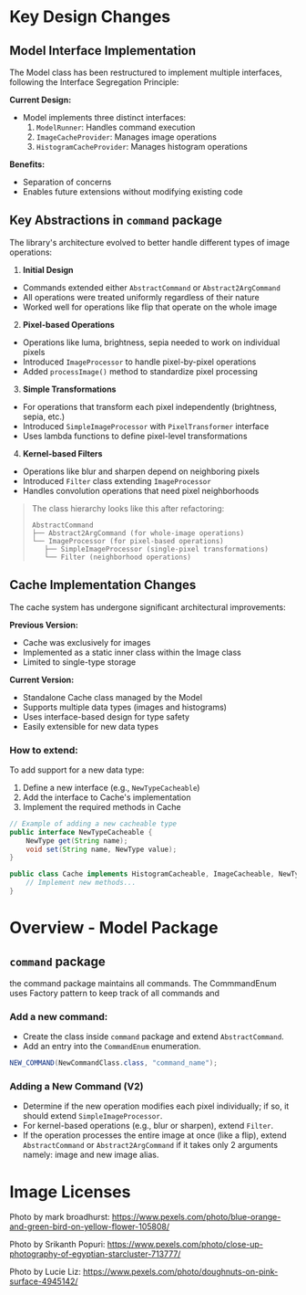 
# Key Design Changes

## Model Interface Implementation
The Model class has been restructured to implement multiple interfaces, following the Interface Segregation Principle:

**Current Design:**
- Model implements three distinct interfaces:
    1. `ModelRunner`: Handles command execution
    2. `ImageCacheProvider`: Manages image operations
    3. `HistogramCacheProvider`: Manages histogram operations

**Benefits:**
- Separation of concerns
- Enables future extensions without modifying existing code


## Key Abstractions in `command` package

The library's architecture evolved to better handle different types of image operations:

1. **Initial Design**
- Commands extended either `AbstractCommand` or `Abstract2ArgCommand`
- All operations were treated uniformly regardless of their nature
- Worked well for operations like flip that operate on the whole image

2. **Pixel-based Operations**
- Operations like luma, brightness, sepia needed to work on individual pixels
- Introduced `ImageProcessor` to handle pixel-by-pixel operations
- Added `processImage()` method to standardize pixel processing

3. **Simple Transformations**
- For operations that transform each pixel independently (brightness, sepia, etc.)
- Introduced `SimpleImageProcessor` with `PixelTransformer` interface
- Uses lambda functions to define pixel-level transformations

4. **Kernel-based Filters**
- Operations like blur and sharpen depend on neighboring pixels
- Introduced `Filter` class extending `ImageProcessor`
- Handles convolution operations that need pixel neighborhoods

> The class hierarchy looks like this after refactoring:
>```
>AbstractCommand
>├── Abstract2ArgCommand (for whole-image operations)
>└── ImageProcessor (for pixel-based operations)
>    ├── SimpleImageProcessor (single-pixel transformations)
>    └── Filter (neighborhood operations)
>```

## Cache Implementation Changes
The cache system has undergone significant architectural improvements:

**Previous Version:**
- Cache was exclusively for images
- Implemented as a static inner class within the Image class
- Limited to single-type storage

**Current Version:**
- Standalone Cache class managed by the Model
- Supports multiple data types (images and histograms)
- Uses interface-based design for type safety
- Easily extensible for new data types

### How to extend:
To add support for a new data type:
1. Define a new interface (e.g., `NewTypeCacheable`)
2. Add the interface to Cache's implementation
3. Implement the required methods in Cache

```java
// Example of adding a new cacheable type
public interface NewTypeCacheable {
    NewType get(String name);
    void set(String name, NewType value);
}

public class Cache implements HistogramCacheable, ImageCacheable, NewTypeCacheable {
    // Implement new methods...
}
```
# Overview - Model Package

## `command` package
the command package maintains all commands. The CommmandEnum uses Factory pattern to keep track of all commands and
### Add a new command:
- Create the class inside `command` package and extend `AbstractCommand`. 
- Add an entry into the `CommandEnum` enumeration.

```java
NEW_COMMAND(NewCommandClass.class, "command_name");
```

### Adding a New Command (V2)
- Determine if the new operation modifies each pixel individually; if so, it should extend `SimpleImageProcessor`.
- For kernel-based operations (e.g., blur or sharpen), extend `Filter`.
- If the operation processes the entire image at once (like a flip), extend `AbstractCommand`
 or `Abstract2ArgCommand` if it takes only 2 arguments namely: image and new image alias.
# Image Licenses

Photo by mark broadhurst: https://www.pexels.com/photo/blue-orange-and-green-bird-on-yellow-flower-105808/

Photo by Srikanth Popuri: https://www.pexels.com/photo/close-up-photography-of-egyptian-starcluster-713777/

Photo by Lucie Liz: https://www.pexels.com/photo/doughnuts-on-pink-surface-4945142/